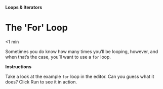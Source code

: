 **Loops & Iterators**

# The 'For' Loop

<1 min

Sometimes you do know how many times you’ll be looping, however, and when that’s the case, you’ll want to use a `for` loop.

**Instructions**

Take a look at the example `for` loop in the editor. Can you guess what it does? Click Run to see it in action.


